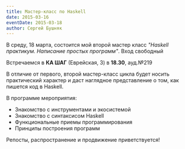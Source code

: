 ```yaml
---
title: Мастер-класс по Haskell
date: 2015-03-16
eventDate: 2015-03-18
author: Сергей Бушняк
---
```


В среду, 18 марта, состоится мой второй мастер класс *"Haskell практикум. Написание простых программ"*. Вход свободный

Встречаемся в **КА ШАГ** (Еврейская, 3) в **18.30**, ауд.№219

В отличие от первого, второй мастер-класс цикла будет носить практический характер и даст наглядное представление о том, как пишется код в Haskell.

В программе мероприятия:
- Знакомство с инструментами и экосистемой  
- Знакомство с синтаксисом Haskell  
- Функциональные приемы программирования  
- Принципы построения программ  

Репосты, распространение и продвижение приветствуется!


